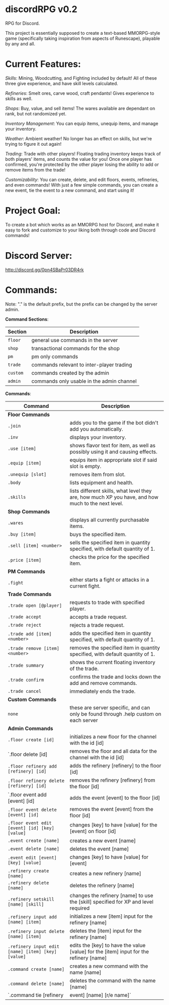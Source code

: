 # discordRPG v0.2
RPG for Discord.

This project is essentially supposed to create a text-based MMORPG-style game (specifically taking inspiration from aspects of Runescape), playable by any and all.

# Current Features:

*Skills*: Mining, Woodcutting, and Fighting included by default! All of these three give experience, and have skill levels calculated.

*Refineries*: Smelt ores, carve wood, craft pendants! Gives experience to skills as well.

*Shops*: Buy, value, and sell items! The wares available are dependant on rank, but not randomized yet.

*Inventory Management*: You can equip items, unequip items, and manage your inventory.

*Weather*: Ambient weather! No longer has an effect on skills, but we're trying to figure it out again!

*Trading*: Trade with other players! Floating trading inventory keeps track of both players' items, and counts the value for you! Once one player has confirmed, you're protected by the other player losing the ability to add or remove items from the trade!

*Customizability*: You can create, delete, and edit floors, events, refineries, and even commands! With just a few simple commands, you can create a new event, tie the event to a new command, and start using it!

# Project Goal:
To create a bot which works as an MMORPG host for Discord, and make it easy to fork and customize to your liking both through code and Discord commands!

# Discord Server:
http://discord.gg/0pn4SBaPr03DR4rk

# Commands:

Note: "." is the default prefix, but the prefix can be changed by the server admin.

**Command Sections**:

|Section|Description|
|---|---|
|`floor`|general use commands in the server|
|`shop`|transactional commands for the shop|
|`pm`|pm only commands|
|`trade`|commands relevant to inter-player trading|
|`custom`|commands created by the admin|
|`admin`|commands only usable in the admin channel|

**Commands**:

|Command|Description|
|---|---|
|**Floor Commands**|
|`.join`|adds you to the game if the bot didn't add you automatically.|
|`.inv`|displays your inventory.|
|`.use [item]`|shows flavor text for item, as well as possibly using it and causing effects.|
|`.equip [item]`|equips item in appropriate slot if said slot is empty.|
|`.unequip [slot]`|removes item from slot.|
|`.body`|lists equipment and health.|
|`.skills`|lists different skills, what level they are, how much XP you have, and how much to the next level.|
|**Shop Commands**|
|`.wares`|displays all currently purchasable items.|
|`.buy [item]`|buys the specified item.|
|`.sell [item] <number>`|sells the specified item in quantity specified, with default quantity of 1.|
|`.price [item]`|checks the price for the specified item.|
|**PM Commands**|
|`.fight`|either starts a fight or attacks in a current fight.|
|**Trade Commands**|
|`.trade open [@player]`|requests to trade with specified player.|
|`.trade accept`|accepts a trade request.|
|`.trade reject`|rejects a trade request.|
|`.trade add [item] <number>`|adds the specified item in quantity specified, with default quantity of 1.|
|`.trade remove [item] <number>`|removes the specified item in quantity specified, with default quantity of 1.|
|`.trade summary`|shows the current floating inventory of the trade.|
|`.trade confirm`|confirms the trade and locks down the add and remove commands.|
|`.trade cancel`|immediately ends the trade.|
|**Custom Commands**|
|`none`|these are server specific, and can only be found through .help custom on each server|
|**Admin Commands**|
|`.floor create [id]`|initializes a new floor for the channel with the id [id]|
|`.floor delete [id]|removes the floor and all data for the channel with the id [id]|
|`.floor refinery add [refinery] [id]`|adds the refinery [refinery] to the floor [id]|
|`.floor refinery delete [refinery] [id]`|removes the refinery [refinery] from the floor [id]|
|`.floor event add [event] [id]|adds the event [event] to the floor [id]|
|`.floor event delete [event] [id]`|removes the event [event] from the floor [id]|
|`.floor event edit [event] [id] [key] [value]`|changes [key] to have [value] for the [event] on floor [id]|
|`.event create [name]`|creates a new event [name]|
|`.event delete [name]`|deletes the event [name]|
|`.event edit [event] [key] [value]`|changes [key] to have [value] for [event]|
|`.refinery create [name]`|creates a new refinery [name]|
|`.refinery delete [name]`|deletes the refinery [name]|
|`.refinery setskill [name] [skill]`|changes the refinery [name] to use the [skill] specified for XP and level required|
|`.refinery input add [name] [item]`|initializes a new [item] input for the refinery [name]|
|`.refinery input delete [name] [item]`|deletes the [item] input for the refinery [name]|
|`.refinery input edit [name] [item] [key] [value]`|edits the [key] to have the value [value] for the [item] input for the refinery [name]|
|`.command create [name]`|creates a new command with the name [name]|
|`.command delete [name]`|deletes the command with the name [name]|
|`.command tie [refinery | event] [name] [r/e name]`|ties the command [name] to the [event | refinery] with the name [r/e name]|